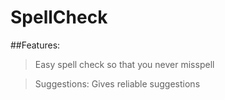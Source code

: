 # SpellCheck

##Features:
>Easy spell check so that you never misspell

>Suggestions: Gives reliable suggestions


